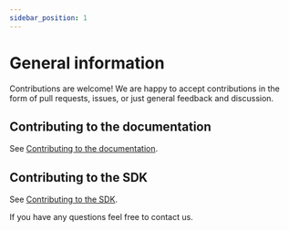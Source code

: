 ```yaml
---
sidebar_position: 1
---
```


# General information

Contributions are welcome! We are happy to accept contributions in the form of pull requests, issues, or just general feedback and discussion.

## Contributing to the documentation

See [Contributing to the documentation](./docs).

## Contributing to the SDK

See [Contributing to the SDK](./sdk).

If you have any questions feel free to contact us.